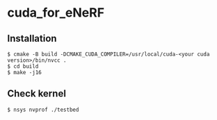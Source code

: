 # cuda_for_eNeRF

## Installation
```shell
$ cmake -B build -DCMAKE_CUDA_COMPILER=/usr/local/cuda-<your cuda version>/bin/nvcc .
$ cd build
$ make -j16
```

## Check kernel
```shell
$ nsys nvprof ./testbed
```
